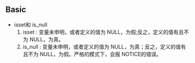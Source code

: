 ## Basic

* isset和 is_null
   1. isset : 变量未申明，或者定义的值为 NULL，为假;反之，定义的值有且不为 NULL，为真。
   2. is_null : 变量未申明，或者定义的值为 NULL，为真；反之，定义的值有且不为
   NULL，为假。严格的模式下，会报 NOTICE的错误。
   
   